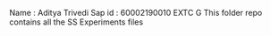 Name : Aditya Trivedi
Sap id : 60002190010
EXTC G
This folder repo contains all the SS Experiments files
